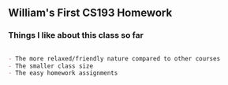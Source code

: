 ## William's First CS193 Homework


### Things I like about this class so far

```markdown

- The more relaxed/friendly nature compared to other courses
- The smaller class size
- The easy homework assignments

```
